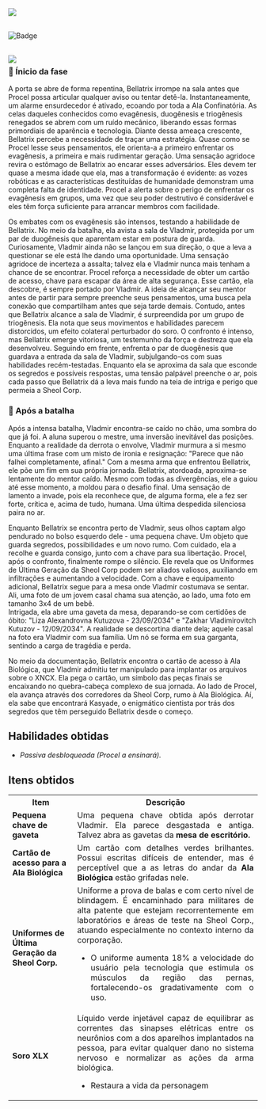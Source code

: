 <div>
  <img src="https://github.com/CatBoxArtsCo/Totalitaire/assets/101335613/faece9dd-2bc9-42aa-ba43-062df8df821e">
  <br> <br>
  
  ![Badge](https://img.shields.io/badge/status-CONCLUÍDA-purple?style=for-the-badge&logo=)
</div>
<br>
<img align='left' src="https://github.com/CatBoxArtsCo/Totalitaire/assets/101335613/a06d654a-487c-4ed6-8c5e-1479020d166a">

<h3>📖 Ínicio da fase</h3>
<p>A porta se abre de forma repentina, Bellatrix irrompe na sala antes que Procel possa articular qualquer aviso ou tentar detê-la. Instantaneamente, um alarme ensurdecedor é ativado, ecoando por toda a Ala Confinatória. As celas daqueles conhecidos como evagênesis, duogênesis e triogênesis renegados se abrem com um ruído mecânico, liberando essas formas primordiais de aparência e tecnologia.
Diante dessa ameaça crescente, Bellatrix percebe a necessidade de traçar uma estratégia. Quase como se Procel lesse seus pensamentos, ele orienta-a a primeiro enfrentar os evagênesis, a primeira e mais rudimentar geração. Uma sensação agridoce revira o estômago de Bellatrix ao encarar esses adversários. Eles devem ter quase a mesma idade que ela, mas a transformação é evidente: as vozes robóticas e as características destituídas de humanidade demonstram uma completa falta de identidade. Procel a alerta sobre o perigo de enfrentar os evagênesis em grupos, uma vez que seu poder destrutivo é considerável e eles têm força suficiente para arrancar membros com facilidade.</p>
<p>Os embates com os evagênesis são intensos, testando a habilidade de Bellatrix. No meio da batalha, ela avista a sala de Vladmir, protegida por um par de duogênesis que aparentam estar em postura de guarda. Curiosamente, Vladmir ainda não se lançou em sua direção, o que a leva a questionar se ele está lhe dando uma oportunidade. Uma sensação agridoce de incerteza a assalta; talvez ela e Vladmir nunca mais tenham a chance de se encontrar. 
Procel reforça a necessidade de obter um cartão de acesso, chave para escapar da área de alta segurança. Esse cartão, ela descobre, é sempre portado por Vladmir. A ideia de alcançar seu mentor antes de partir para sempre preenche seus pensamentos, uma busca pela conexão que compartilham antes que seja tarde demais. 
Contudo, antes que Bellatrix alcance a sala de Vladmir, é surpreendida por um grupo de triogênesis. Ela nota que seus movimentos e habilidades parecem distorcidos, um efeito colateral perturbador do soro. O confronto é intenso, mas Bellatrix emerge vitoriosa, um testemunho da força e destreza que ela desenvolveu.
Seguindo em frente, enfrenta o par de duogênesis que guardava a entrada da sala de Vladmir, subjulgando-os com suas habilidades recém-testadas. Enquanto ela se aproxima da sala que esconde os segredos e possíveis respostas, uma tensão palpável preenche o ar, pois cada passo que Bellatrix dá a leva mais fundo na teia de intriga e perigo que permeia a Sheol Corp.</p>

<h3>📖 Após a batalha</h3>
<p>Após a intensa batalha, Vladmir encontra-se caído no chão, uma sombra do que já foi. A aluna superou o mestre, uma inversão inevitável das posições. Enquanto a realidade da derrota o envolve, Vladmir murmura a si mesmo uma última frase com um misto de ironia e resignação: "Parece que não falhei completamente, afinal." Com a mesma arma que enfrentou Bellatrix, ele põe um fim em sua própria jornada.
Bellatrix, atordoada, aproxima-se lentamente do mentor caído. Mesmo com todas as divergências, ele a guiou até esse momento, a moldou para o desafio final. Uma sensação de lamento a invade, pois ela reconhece que, de alguma forma, ele a fez ser forte, crítica e, acima de tudo, humana. Uma última despedida silenciosa paira no ar.</p>
<p>Enquanto Bellatrix se encontra perto de Vladmir, seus olhos captam algo pendurado no bolso esquerdo dele - uma pequena chave. Um objeto que guarda segredos, possibilidades e um novo rumo. Com cuidado, ela a recolhe e guarda consigo, junto com a chave para sua libertação.
Procel, após o confronto, finalmente rompe o silêncio. Ele revela que os Uniformes de Última Geração da Sheol Corp podem ser aliados valiosos, auxiliando em infiltrações e aumentando a velocidade. Com a chave e equipamento adicional, Bellatrix segue para a mesa onde Vladmir costumava se sentar. Ali, uma foto de um jovem casal chama sua atenção, ao lado, uma foto em tamanho 3x4 de um bebê. <br>
Intrigada, ela abre uma gaveta da mesa, deparando-se com certidões de óbito: "Liza Alexandrovna Kutuzova - 23/09/2034" e "Zakhar Vladimirovitch Kutuzov - 12/09/2034". A realidade se descortina diante dela; aquele casal na foto era Vladmir com sua família. Um nó se forma em sua garganta, sentindo a carga de tragédia e perda.</p>
<p>No meio da documentação, Bellatrix encontra o cartão de acesso à Ala Biológica, que Vladmir admitiu ter manipulado para implantar os arquivos sobre o XNCX. Ela pega o cartão, um símbolo das peças finais se encaixando no quebra-cabeça complexo de sua jornada. Ao lado de Procel, ela avança através dos corredores da Sheol Corp, rumo à Ala Biológica. Aí, ela sabe que encontrará Kasyade, o enigmático cientista por trás dos segredos que têm perseguido Bellatrix desde o começo.</p>

<h2>Habilidades obtidas</h3>
<ul>
  <li><i>Passiva desbloqueada (Procel a ensinará).</i></li>
</ul>

<h2>Itens obtidos</h2>
<table>
    <tr>
      <th>Item</th>
      <th>Descrição</th>
    </tr>
    <tr>
      <td><b>Pequena chave de gaveta</b></td>
      <td style="text-align: justify;">Uma pequena chave obtida após derrotar Vladmir. Ela parece desgastada e antiga. Talvez abra as gavetas da <b>mesa de escritório.</b></td>
    </tr>
    <tr>
      <td><b>Cartão de acesso para a Ala Biológica</b></td>
      <td style="text-align: justify;">Um cartão com detalhes verdes brilhantes. Possui escritas difíceis de entender, mas é perceptível que a as letras do andar da <b>Ala Biológica</b> estão grifadas nele.</td>
    </tr>
    <tr>
      <td><b>Uniformes de Última Geração da Sheol Corp.</b></td>
      <td style="text-align: justify;">Uniforme a prova de balas e com certo nível de blindagem. É encaminhado para militares de alta patente que estejam recorrentemente em laboratórios e áreas de teste na Sheol Corp., atuando especialmente no contexto interno da corporação. 
      <ul>
        <li>O uniforme aumenta 18% a velocidade do usuário pela tecnologia que estimula os músculos da região das pernas, fortalecendo-os gradativamente com o uso.</li>
      </td>
    </tr>
     <tr>
      <td><b>Soro XLX</b></td>
      <td style="text-align: justify;">Líquido verde injetável capaz de equilibrar as correntes das sinapses elétricas entre os neurônios com a dos aparelhos implantados na pessoa, para evitar qualquer dano no sistema nervoso e normalizar as ações da arma biológica. <ul>
        <li>Restaura a vida da personagem</li>
      </td>
    </tr>
  </table>
